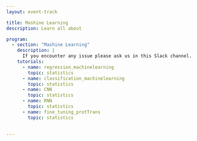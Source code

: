 ```yaml
---
layout: event-track

title: Mashine Learning
description: Learn all about 

program:
  - section: "Mashine Learning" 
    description: |
      If you encounter any issue please ask us in this Slack channel. 
    tutorials:
      - name: regression_machinelearning
        topic: statistics
      - name: classification_machinelearning
        topic: statistics
      - name: CNN
        topic: statistics
      - name: RNN
        topic: statistics
      - name: fine_tuning_protTrans
        topic: statistics
 

---
```

